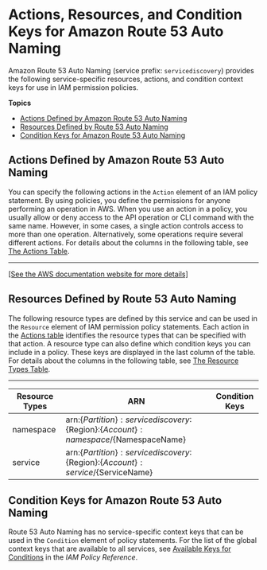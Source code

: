 # Actions, Resources, and Condition Keys for Amazon Route 53 Auto Naming<a name="list_amazonroute53autonaming"></a>

Amazon Route 53 Auto Naming \(service prefix: `servicediscovery`\) provides the following service\-specific resources, actions, and condition context keys for use in IAM permission policies\.

**Topics**
+ [Actions Defined by Amazon Route 53 Auto Naming](#amazonroute53autonaming-actions-as-permissions)
+ [Resources Defined by Route 53 Auto Naming](#amazonroute53autonaming-resources-for-iam-policies)
+ [Condition Keys for Amazon Route 53 Auto Naming](#amazonroute53autonaming-policy-keys)

## Actions Defined by Amazon Route 53 Auto Naming<a name="amazonroute53autonaming-actions-as-permissions"></a>

You can specify the following actions in the `Action` element of an IAM policy statement\. By using policies, you define the permissions for anyone performing an operation in AWS\. When you use an action in a policy, you usually allow or deny access to the API operation or CLI command with the same name\. However, in some cases, a single action controls access to more than one operation\. Alternatively, some operations require several different actions\. For details about the columns in the following table, see [The Actions Table](reference_policies_actions-resources-contextkeys.md#actions_table)\.


****  
[\[See the AWS documentation website for more details\]](http://docs.aws.amazon.com/IAM/latest/UserGuide/list_amazonroute53autonaming.html)

## Resources Defined by Route 53 Auto Naming<a name="amazonroute53autonaming-resources-for-iam-policies"></a>

The following resource types are defined by this service and can be used in the `Resource` element of IAM permission policy statements\. Each action in the [Actions table](#amazonroute53autonaming-actions-as-permissions) identifies the resource types that can be specified with that action\. A resource type can also define which condition keys you can include in a policy\. These keys are displayed in the last column of the table\. For details about the columns in the following table, see [The Resource Types Table](reference_policies_actions-resources-contextkeys.md#resources_table)\.


****  

| Resource Types | ARN | Condition Keys | 
| --- | --- | --- | 
|   namespace  |  arn:$\{Partition\}:servicediscovery:$\{Region\}:$\{Account\}:namespace/$\{NamespaceName\}  |  | 
|   service  |  arn:$\{Partition\}:servicediscovery:$\{Region\}:$\{Account\}:service/$\{ServiceName\}  |  | 

## Condition Keys for Amazon Route 53 Auto Naming<a name="amazonroute53autonaming-policy-keys"></a>

Route 53 Auto Naming has no service\-specific context keys that can be used in the `Condition` element of policy statements\. For the list of the global context keys that are available to all services, see [Available Keys for Conditions](reference_policies_condition-keys.html#AvailableKeys) in the *IAM Policy Reference*\.
